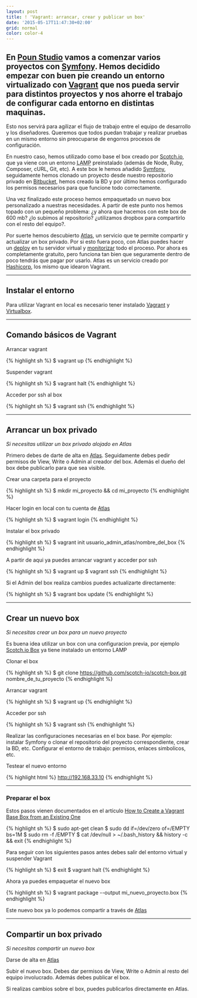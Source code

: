 ```yaml
---
layout: post
title: ! 'Vagrant: arrancar, crear y publicar un box'
date: '2015-05-17T11:47:30+02:00'
grid: normal
color: color-4
---
```


## En [Poun Studio](http://www.pounstudio.com) vamos a comenzar varios proyectos con [Symfony](http://www.symfony.com). Hemos decidido empezar con buen pie creando un entorno virtualizado con [Vagrant](https://www.vagrantup.com/) que nos pueda servir para distintos proyectos y nos ahorre el trabajo de configurar cada entorno en distintas maquinas.

Esto nos servirá para agilizar el flujo de trabajo entre el equipo de desarrollo y los diseñadores. Queremos que todos puedan trabajar y realizar pruebas en un mismo entorno sin preocuparse de engorros procesos de configuración.

En nuestro caso, hemos utilizado como base el box creado por [Scotch.io](https://box.scotch.io/), que ya viene con un entorno <abbr title="Linux, Apache, MySQL, Linux">LAMP</abbr> preinstalado (además de Node, Ruby, Composer, cURL, Git, etc).
A este box le hemos añadido [Symfony](http://www.symfony.com), seguidamente hemos clonado un proyecto desde nuestro repositorio privado en [Bitbucket](https://bitbucket.org/), hemos creado la BD y por último hemos configurado los permisos necesarios para que funcione todo correctamente.

Una vez finalizado este proceso hemos empaquetado un nuevo box personalizado a nuestras necesidades. A partir de este punto nos hemos topado con un pequeño problema: ¿y ahora que hacemos con este box de 600 mb? ¿lo subimos al repositorio? ¿utilizamos dropbox para compartirlo con el resto del equipo?.

Por suerte hemos descubierto [Atlas](https://atlas.hashicorp.com/), un servicio que te permite compartir y actualizar un box privado. Por si esto fuera poco, con Atlas puedes hacer un [deploy](https://atlas.hashicorp.com/features/deploy) en tu servidor virtual y [monitorizar](https://atlas.hashicorp.com/features/maintain) todo el proceso. Por ahora es completamente gratuito, pero funciona tan bien que seguramente dentro de poco tendrás que pagar por usarlo. Atlas es un servicio creado por [Hashicorp](https://www.hashicorp.com/), los mismo que idearon Vagrant.

***

## Instalar el entorno

Para utilizar Vagrant en local es necesario tener instalado [Vagrant](https://www.vagrantup.com/downloads.html) y [Virtualbox](https://www.virtualbox.org/wiki/Downloads).

***

## Comando básicos de Vagrant

Arrancar vagrant

{% highlight sh %}
$ vagrant up
{% endhighlight %}

Suspender vagrant

{% highlight sh %}
$ vagrant halt
{% endhighlight %}

Acceder por ssh al box

{% highlight sh %}
$ vagrant ssh
{% endhighlight %}

***

## Arrancar un box privado

_Si necesitas utilizar un box privado alojado en Atlas_

Primero debes de darte de alta en [Atlas](https://atlas.hashicorp.com/). Seguidamente debes pedir permisos de View, Write o Admin al creador del box. Además el dueño del box debe publicarlo para que sea visible.

Crear una carpeta para el proyecto

{% highlight sh %}
$ mkdir mi_proyecto && cd mi_proyecto
{% endhighlight %}

Hacer login en local con tu cuenta de [Atlas](https://atlas.hashicorp.com/)

{% highlight sh %}
$ vagrant login
{% endhighlight %}

Instalar el box privado

{% highlight sh %}
$ vagrant init usuario_admin_atlas/nombre_del_box
{% endhighlight %}

A partir de aqui ya puedes arrancar vagrant y acceder por ssh

{% highlight sh %}
$ vagrant up
$ vagrant ssh
{% endhighlight %}

Si el Admin del box realiza cambios puedes actualizarte directamente:

{% highlight sh %}
$ vagrant box update
{% endhighlight %}

***

## Crear un nuevo box

_Si necesitas crear un box para un nuevo proyecto_

Es buena idea utilizar un box con una configuracion previa, por ejemplo [Scotch.io Box](https://box.scotch.io/) ya tiene instalado un entorno LAMP

Clonar el box

{% highlight sh %}
$ git clone https://github.com/scotch-io/scotch-box.git nombre_de_tu_proyecto
{% endhighlight %}

Arrancar vagrant

{% highlight sh %}
$ vagrant up
{% endhighlight %}

Acceder por ssh

{% highlight sh %}
$ vagrant ssh
{% endhighlight %}

Realizar las configuraciones necesarias en el box base. Por ejemplo: instalar Symfony o clonar el repositorio del proyecto correspondiente, crear la BD, etc. Configurar el entorno de trabajo: permisos, enlaces simbolicos, etc.

Testear el nuevo entorno

{% highlight html %}
http://192.168.33.10
{% endhighlight %}

***

### Preparar el box

Estos pasos vienen documentados en el artículo [How to Create a Vagrant Base Box from an Existing One](https://scotch.io/tutorials/how-to-create-a-vagrant-base-box-from-an-existing-one)

{% highlight sh %}
$ sudo apt-get clean
$ sudo dd if=/dev/zero of=/EMPTY bs=1M
$ sudo rm -f /EMPTY
$ cat /dev/null > ~/.bash_history && history -c && exit
{% endhighlight %}

Para seguir con los siguientes pasos antes debes salir del entorno virtual y suspender Vagrant

{% highlight sh %}
$ exit
$ vagrant halt
{% endhighlight %}

Ahora ya puedes empaquetar el nuevo box

{% highlight sh %}
$ vagrant package --output mi_nuevo_proyecto.box
{% endhighlight %}

Este nuevo box ya lo podemos compartir a través de [Atlas](https://atlas.hashicorp.com/)

***

## Compartir un box privado

_Si necesitas compartir un nuevo box_

Darse de alta en [Atlas](https://atlas.hashicorp.com/)

Subir el nuevo box. Debes dar permisos de View, Write o Admin al resto del equipo involucrado. Además debes publicar el box.

Si realizas cambios sobre el box, puedes publicarlos directamente en Atlas.
